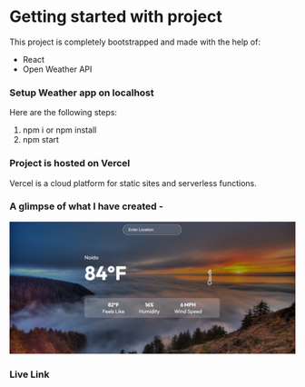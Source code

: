 # Getting started with project
This project is completely bootstrapped and made with the help of:
- React
- Open Weather API

### Setup Weather app on localhost
Here are the following steps:

1) npm i or npm install
2) npm start


### Project is hosted on Vercel
Vercel is a cloud platform for static sites and serverless functions. 

### A glimpse of what I have created -

![Weather app image](image.png)

### Live Link 